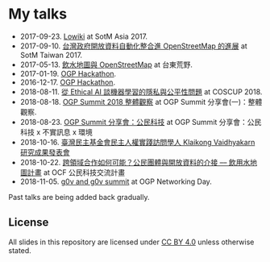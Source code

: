 
# My talks

* 2017-09-23. [Lowiki](2017-09-23-sotm_asia-localwiki) at SotM Asia 2017.
* 2017-09-10. [台灣政府開放資料自動化整合進 OpenStreetMap 的進展](https://pm5.github.io/talks/2017-09-10-sotm-taiwan) at SotM Taiwan 2017.
* 2017-05-13. [飲水地圖與 OpenStreetMap](https://pm5.github.io/talks/2017-05-13-watermap-osm) at 台東荒野.
* 2017-01-19. [OGP Hackathon](https://pm5.github.io/talks/2017-01-19-OGP-hackathon).
* 2016-12-17. [OGP Hackathon](https://pm5.github.io/talks/2016-12-17-OGP-hackathon).
* 2018-08-11. [從 Ethical AI 談機器學習的隱私與公平性問題](https://pm5.github.io/talks/2018-08-05-coscup-ai-ethics) at COSCUP 2018.
* 2018-08-18. [OGP Summit 2018 整體觀察](https://pm5.github.io/talks/2018-08-18-ogp-summit) at OGP Summit 分享會(一)：整體觀察.
* 2018-08-23. [OGP Summit 分享會：公民科技](https://pm5.github.io/talks/2018-08-23-ogp-summit/) at OGP Summit 分享會：公民科技 x 不實訊息 x 環境
* 2018-10-16. [臺灣民主基金會民主人權實踐訪問學人 Klaikong Vaidhyakarn 研究成果發表會](https://pm5.github.io/talks/2018-10-16-tfd-klaikong)
* 2018-10-22. [跨領域合作如何可能？公民團體與開放資料的介接 –– 飲用水地圖計畫](https://pm5.github.io/talks/2018-10-22-ocf-ngo-open-data/) at OCF 公民科技交流計畫
* 2018-11-05. [g0v and g0v summit](https://pm5.github.io/talks/2018-11-05-korea-ogp-g0v-summit/) at OGP Networking Day.

Past talks are being added back gradually.

## License

All slides in this repository are licensed under [CC BY 4.0](https://creativecommons.org/licenses/by/4.0/) unless otherwise stated.

